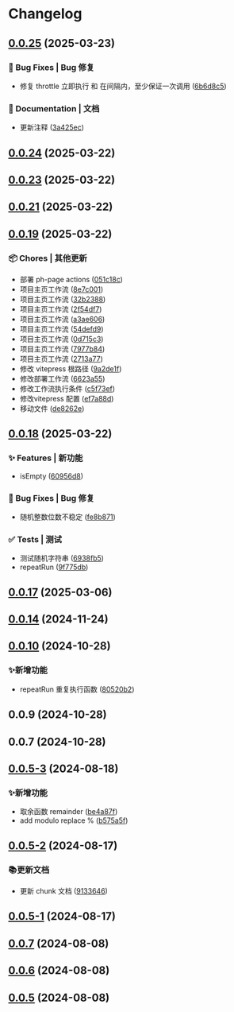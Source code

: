 # Changelog

## [0.0.25](https://github.com/jackchoumine/petite-utils/compare/v0.0.24...v0.0.25) (2025-03-23)


### 🐛 Bug Fixes | Bug 修复

* 修复 throttle 立即执行 和 在间隔内，至少保证一次调用 ([6b6d8c5](https://github.com/jackchoumine/petite-utils/commit/6b6d8c5696a60f75de8a0e5e8d8fb83794a228f0))


### 📝 Documentation | 文档

* 更新注释 ([3a425ec](https://github.com/jackchoumine/petite-utils/commit/3a425ec6503c8e9f5740fb7921326369c52383cc))

## [0.0.24](https://github.com/jackchoumine/petite-utils/compare/v0.0.23...v0.0.24) (2025-03-22)

## [0.0.23](https://github.com/jackchoumine/petite-utils/compare/v0.0.22...v0.0.23) (2025-03-22)

## [0.0.21](https://github.com/jackchoumine/petite-utils/compare/v0.0.20...v0.0.21) (2025-03-22)

## [0.0.19](https://github.com/jackchoumine/petite-utils/compare/v0.0.18...v0.0.19) (2025-03-22)


### 📦 Chores | 其他更新

* 部署 ph-page actions ([051c18c](https://github.com/jackchoumine/petite-utils/commit/051c18c998bbfb88ad95cb86adf159dd1c65a489))
* 项目主页工作流 ([8e7c001](https://github.com/jackchoumine/petite-utils/commit/8e7c0010966f10f25edf6c36e28cb8812a3dcc37))
* 项目主页工作流 ([32b2388](https://github.com/jackchoumine/petite-utils/commit/32b23880cdcf3e559c63249cc31d4e65115ef4d1))
* 项目主页工作流 ([2f54df7](https://github.com/jackchoumine/petite-utils/commit/2f54df7de3d88514d3342468d2409d795a4b224a))
* 项目主页工作流 ([a3ae606](https://github.com/jackchoumine/petite-utils/commit/a3ae60672c4db2a6854290cc1005a7004118cf5f))
* 项目主页工作流 ([54defd9](https://github.com/jackchoumine/petite-utils/commit/54defd9b45057d61fa77467d3d02c61b081f56d5))
* 项目主页工作流 ([0d715c3](https://github.com/jackchoumine/petite-utils/commit/0d715c334b7cfc6214e3e7c7545be7a736770f2e))
* 项目主页工作流 ([7977b84](https://github.com/jackchoumine/petite-utils/commit/7977b8442bf435bf6aa9ba4e39b65b484e036d3b))
* 项目主页工作流 ([2713a77](https://github.com/jackchoumine/petite-utils/commit/2713a778237e076678848f5ef153662df837f86c))
* 修改 vitepress 根路径 ([9a2de1f](https://github.com/jackchoumine/petite-utils/commit/9a2de1ff41cbf2a653638607a981330278c215fd))
* 修改部署工作流 ([6623a55](https://github.com/jackchoumine/petite-utils/commit/6623a55fd3734bc04b525edc897b8ff18f6866fe))
* 修改工作流执行条件 ([c5f73ef](https://github.com/jackchoumine/petite-utils/commit/c5f73ef2e3c3202eaf20dab57666e033a29076e4))
* 修改vitepress 配置 ([ef7a88d](https://github.com/jackchoumine/petite-utils/commit/ef7a88df5481d0ef931a28cb28d864f3ce184b18))
* 移动文件 ([de8262e](https://github.com/jackchoumine/petite-utils/commit/de8262ef70d14aed93abd32afc0ab47203604760))

## [0.0.18](https://github.com/jackchoumine/petite-utils/compare/v0.0.17...v0.0.18) (2025-03-22)


### ✨ Features | 新功能

* isEmpty ([60956d8](https://github.com/jackchoumine/petite-utils/commit/60956d8ae03284de7939ee3c7730fdeb90ff0fd6))


### 🐛 Bug Fixes | Bug 修复

* 随机整数位数不稳定 ([fe8b871](https://github.com/jackchoumine/petite-utils/commit/fe8b8711ce11be6907552eca8aabc411240f4227))


### ✅ Tests | 测试

* 测试随机字符串 ([6938fb5](https://github.com/jackchoumine/petite-utils/commit/6938fb5d20c211d8990180d12ad4e7da2f783269))
* repeatRun ([9f775db](https://github.com/jackchoumine/petite-utils/commit/9f775dbaac7cefd4f7e7c1de20ddae31abd5cc84))

## [0.0.17](https://github.com/jackchoumine/petite-utils/compare/v0.0.16...v0.0.17) (2025-03-06)

## [0.0.14](https://github.com/jackchoumine/petite-utils/compare/v0.0.13...v0.0.14) (2024-11-24)

## [0.0.10](https://github.com/jackchoumine/petite-utils/compare/0.0.9...0.0.10) (2024-10-28)


### ✨新增功能

* repeatRun 重复执行函数 ([80520b2](https://github.com/jackchoumine/petite-utils/commit/80520b2cf4f949f21d7e2bfdce030f2928225247))

## 0.0.9 (2024-10-28)

## 0.0.7 (2024-10-28)

## [0.0.5-3](https://github.com/jackchoumine/petite-utils/compare/v0.0.5-2...v0.0.5-3) (2024-08-18)


### ✨新增功能

* 取余函数 remainder ([be4a87f](https://github.com/jackchoumine/petite-utils/commit/be4a87f7e0478ca684001b6db464aa10e22913d2))
* add modulo replace % ([b575a5f](https://github.com/jackchoumine/petite-utils/commit/b575a5f579696b4638a5e84b725de97ac24f0535))

## [0.0.5-2](https://github.com/jackchoumine/petite-utils/compare/v0.0.5-1...v0.0.5-2) (2024-08-17)


### 📚更新文档

* 更新 chunk 文档 ([9133646](https://github.com/jackchoumine/petite-utils/commit/91336465ccf0defcc47fb1d795dd9870de22c072))

## [0.0.5-1](https://github.com/jackchoumine/petite-utils/compare/v0.0.5-0...v0.0.5-1) (2024-08-17)

## [0.0.7](https://github.com/jackchoumine/petite-utils/compare/0.0.6...0.0.7) (2024-08-08)

## [0.0.6](https://github.com/jackchoumine/petite-utils/compare/0.0.5...0.0.6) (2024-08-08)

## [0.0.5](https://github.com/jackchoumine/petite-utils/compare/0.0.4...0.0.5) (2024-08-08)
